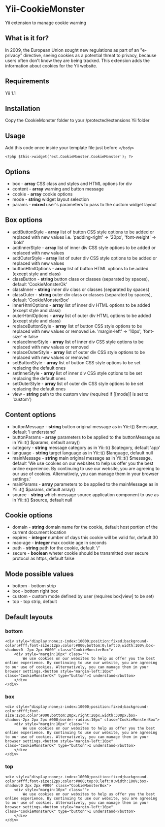 # Yii-CookieMonster
Yii extension to manage cookie warning

## What is it for?
In 2009, the European Union sought new regulations as part of an "e-privacy" directive, seeing cookies as a potential threat to privacy, because users often don't know they are being tracked. 
This extension adds the information about cookies for the Yii website.

## Requirements
Yii 1.1

## Installation
Copy the CookieMonster folder to your /protected/extensions Yii folder

## Usage
Add this code once inside your template file just before ```</body>```

    <?php $this->widget('ext.CookieMonster.CookieMonster'); ?>

## Options
* box - __array__ CSS class and styles and HTML options for div
* content - __array__ warning and button message
* cookie - __array__ cookie options
* mode - __string__ widget layout selection
* params - __mixed__ user's parameters to pass to the custom widget layout

## Box options
* addButtonStyle - __array__ list of button CSS style options to be added or replaced with new values i.e. 'padding-right' => '20px', 'font-weight' => 'bold'
* addInnerStyle - __array__ list of inner div CSS style options to be added or replaced with new values
* addOuterStyle - __array__ list of outer div CSS style options to be added or replaced with new values
* buttonHtmlOptions - __array__ list of button HTML options to be added (except style and class)
* classButton - __string__ button class or classes (separated by spaces), default 'CookieMonsterOk'
* classInner - __string__ inner div class or classes (separated by spaces)
* classOuter - __string__ outer div class or classes (separated by spaces), default 'CookieMonsterBox'
* innerHtmlOptions - __array__ list of inner div HTML options to be added (except style and class)
* outerHtmlOptions - __array__ list of outer div HTML options to be added (except style and class)
* replaceButtonStyle - __array__ list of button CSS style options to be replaced with new values or removed i.e. 'margin-left' => '10px', 'font-size' => false
* replaceInnerStyle - __array__ list of inner div CSS style options to be replaced with new values or removed
* replaceOuterStyle - __array__ list of outer div CSS style options to be replaced with new values or removed
* setButtonStyle - __array__ list of button CSS style options to be set replacing the default ones
* setInnerStyle - __array__ list of inner div CSS style options to be set replacing the default ones
* setOuterStyle - __array__ list of outer div CSS style options to be set replacing the default ones
* view - __string__ path to the custom view (required if [[mode]] is set to 'custom')

## Content options
* buttonMessage - __string__ button original message as in Yii::t() $message, default 'I understand'
* buttonParams - __array__ parameters to be applied to the buttonMessage as in Yii::t() $params, default array()
* category - __string__ message category as in Yii::t() $category, default 'app'
* language - __string__ target language as in Yii::t() $language, default null
* mainMessage - __string__ main original message as in Yii::t() $message, default 'We use cookies on our websites to help us offer you the best online experience. By continuing to use our website, you are agreeing to our use of cookies. Alternatively, you can manage them in your browser settings.'
* mainParams - __array__ parameters to be applied to the mainMessage as in Yii::t() $params, default array()
* source - __string__ which message source application component to use as in Yii::t() $source, default null

## Cookie options
* domain - __string__ domain name for the cookie, default host portion of the current document location
* expires - __integer__ number of days this cookie will be valid for, default 30
* max-age - __integer__ max cookie age in seconds
* path - __string__ path for the cookie, default '/'
* secure - __boolean__ wheter cookie should be transmitted over secure protocol as https, default false

## Mode possible values
* bottom - bottom strip
* box - bottom right box
* custom - custom mode defined by user (requires box[view] to be set)
* top - top strip, default

## Default layouts

### bottom

    <div style="display:none;z-index:10000;position:fixed;background-color:#fff;font-size:12px;color:#000;bottom:0;left:0;width:100%;box-shadow:0 -2px 2px #000" class="CookieMonsterBox">
        <div style="margin:10px" class="">
            We use cookies on our websites to help us offer you the best online experience. By continuing to use our website, you are agreeing to our use of cookies. Alternatively, you can manage them in your browser settings.<button style="margin-left:10px" class="CookieMonsterOk" type="button">I understand</button>
        </div>
    </div>

### box

    <div style="display:none;z-index:10000;position:fixed;background-color:#fff;font-size:12px;color:#000;bottom:20px;right:20px;width:300px;box-shadow:-2px 2px 2px #000;border-radius:10px" class="CookieMonsterBox">
        <div style="margin:10px" class="">
            We use cookies on our websites to help us offer you the best online experience. By continuing to use our website, you are agreeing to our use of cookies. Alternatively, you can manage them in your browser settings.<button style="margin-left:10px" class="CookieMonsterOk" type="button">I understand</button>
        </div>
    </div>

### top

    <div style="display:none;z-index:10000;position:fixed;background-color:#fff;font-size:12px;color:#000;top:0;left:0;width:100%;box-shadow:0 2px 2px #000" class="CookieMonsterBox">
        <div style="margin:10px" class="">
            We use cookies on our websites to help us offer you the best online experience. By continuing to use our website, you are agreeing to our use of cookies. Alternatively, you can manage them in your browser settings.<button style="margin-left:10px" class="CookieMonsterOk" type="button">I understand</button>
        </div>
    </div>
